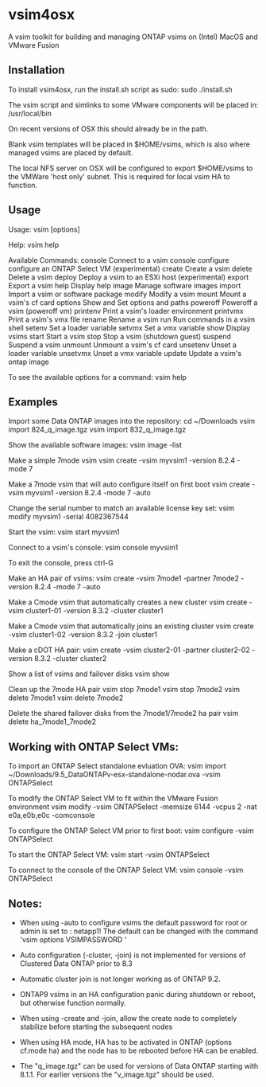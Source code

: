 # vsim4osx
A vsim toolkit for building and managing ONTAP vsims on (Intel) MacOS and VMware Fusion

## Installation

To install vsim4osx, run the install.sh script as sudo:
sudo ./install.sh

The vsim script and simlinks to some VMware components will be placed in:
/usr/local/bin

On recent versions of OSX this should already be in the path.

Blank vsim templates will be placed in $HOME/vsims, which is also where managed vsims are placed by default.

The local NFS server on OSX will be configured to export $HOME/vsims to the VMWare 'host only' subnet.  This is required for local vsim HA to function.

## Usage

Usage:
vsim <command> [options]

Help:
vsim help <command>

Available Commands:
  console                     Connect to a vsim console
  configure                   configure an ONTAP Select VM (experimental)
  create                      Create a vsim
  delete                      Delete a vsim
  deploy                      Deploy a vsim to an ESXi host (experimental)
  export                      Export a vsim
  help                        Display help
  image                       Manage software images
  import                      Import a vsim or software package
  modify                      Modify a vsim
  mount                       Mount a vsim's cf card
  options                     Show and Set options and paths
  poweroff                    Poweroff a vsim (poweroff vm)
  printenv                    Print a vsim's loader environment
  printvmx                    Print a vsim's vmx file
  rename                      Rename a vsim
  run                         Run commands in a vsim shell
  setenv                      Set a loader variable
  setvmx                      Set a vmx variable
  show                        Display vsims
  start                       Start a vsim
  stop                        Stop a vsim (shutdown guest)
  suspend                     Suspend a vsim
  unmount                     Unmount a vsim's cf card
  unsetenv                    Unset a loader variable
  unsetvmx                    Unset a vmx variable
  update                      Update a vsim's ontap image



To see the available options for a command:
vsim help <command>

## Examples

Import some Data ONTAP images into the repository:
  cd ~/Downloads
  vsim import 824_q_image.tgz
  vsim import 832_q_image.tgz

Show the available software images:
  vsim image -list

Make a simple 7mode vsim
  vsim create -vsim myvsim1 -version 8.2.4 -mode 7

Make a 7mode vsim that will auto configure itself on first boot
  vsim create -vsim myvsim1 -version 8.2.4 -mode 7 -auto

Change the serial number to match an available license key set:
  vsim modify myvsim1 -serial 4082367544

Start the vsim:
  vsim start myvsim1

Connect to a vsim's console:
  vsim console myvsim1

To exit the console, press ctrl-G

Make an HA pair of vsims:
  vsim create -vsim 7mode1 -partner 7mode2 -version 8.2.4 -mode 7 -auto

Make a Cmode vsim that automatically creates a new cluster
  vsim create -vsim cluster1-01 -version 8.3.2 -cluster cluster1 

Make a Cmode vsim that automatically joins an existing cluster
  vsim create -vsim cluster1-02 -version 8.3.2 -join cluster1 

Make a cDOT HA pair:
  vsim create -vsim cluster2-01 -partner cluster2-02 -version 8.3.2 -cluster cluster2

Show a list of vsims and failover disks
  vsim show

Clean up the 7mode HA pair
  vsim stop 7mode1
  vsim stop 7mode2
  vsim delete 7mode1
  vsim delete 7mode2

Delete the shared failover disks from the 7mode1/7mode2 ha pair
  vsim delete ha_7mode1_7mode2

## Working with ONTAP Select VMs:

To import an ONTAP Select standalone evluation OVA:
  vsim import ~/Downloads/9.5_DataONTAPv-esx-standalone-nodar.ova -vsim ONTAPSelect

To modify the ONTAP Select VM to fit within the VMware Fusion environment
  vsim modify -vsim ONTAPSelect -memsize 6144 -vcpus 2 -nat e0a,e0b,e0c -comconsole

To configure the ONTAP Select VM prior to first boot:
  vsim configure -vsim ONTAPSelect 

To start the ONTAP Select VM:
  vsim start -vsim ONTAPSelect

To connect to the console of the ONTAP Select VM:
  vsim console -vsim ONTAPSelect

## Notes:
- When using -auto to configure vsims the default password for root or admin is set to : netapp1!
  The default can be changed with the command 'vsim options VSIMPASSWORD <new password>'

- Auto configuration (-cluster, -join) is not implemented for versions of Clustered Data ONTAP prior to 8.3

- Automatic cluster join is not longer working as of ONTAP 9.2.

- ONTAP9 vsims in an HA configuration panic during shutdown or reboot, but otherwise function normally.

- When using -create and -join, allow the create node to completely stabilize before starting the subsequent nodes

- When using HA mode, HA has to be activated in ONTAP (options cf.mode ha) and the node has to be rebooted before HA can be enabled.

- The "q_image.tgz" can be used for versions of Data ONTAP starting with 8.1.1.  For earlier versions the "v_image.tgz" should be used.









